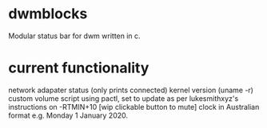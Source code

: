 # dwmblocks
Modular status bar for dwm written in c.

# current functionality
network adapater status (only prints connected)
kernel version (uname -r)
custom volume script using pactl, set to update as per lukesmithxyz's instructions on -RTMIN+10 [wip clickable button to mute]
clock in Australian format e.g. Monday 1 January 2020.
